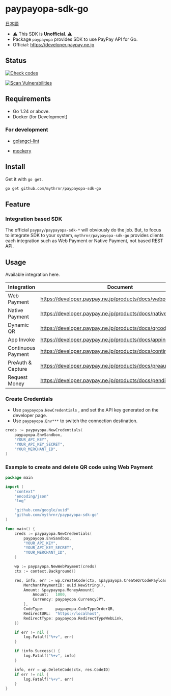 # paypayopa-sdk-go

[日本語](./README.jp.md)

- ⚠️ This SDK is **Unofficial**. ⚠️
- Package `paypayopa` provides SDK to use PayPay API for Go.
- Official: https://developer.paypay.ne.jp

## Status

[![Check codes](https://github.com/mythrnr/paypayopa-sdk-go/actions/workflows/check-code.yaml/badge.svg)](https://github.com/mythrnr/paypayopa-sdk-go/actions/workflows/check-code.yaml)

[![Scan Vulnerabilities](https://github.com/mythrnr/paypayopa-sdk-go/actions/workflows/scan-vulnerabilities.yaml/badge.svg)](https://github.com/mythrnr/paypayopa-sdk-go/actions/workflows/scan-vulnerabilities.yaml)

## Requirements

- Go 1.24 or above.
- Docker (for Development)

### For development

- [golangci-lint](https://golangci-lint.run)

- [mockery](https://github.com/vektra/mockery)

## Install

Get it with `go get`.

```bash
go get github.com/mythrnr/paypayopa-sdk-go
```

## Feature

### Integration based SDK

The official `paypay/paypayopa-sdk-*` will obviously do the job.
But, to focus to integrate SDK to your system, `mythrnr/paypayopa-sdk-go`
provides clients each integration such as Web Payment or Native Payment,
not based REST API.

## Usage

Available integration here.

|Integration|Document|
|-|-|
|Web Payment|https://developer.paypay.ne.jp/products/docs/webpayment|
|Native Payment|https://developer.paypay.ne.jp/products/docs/nativepayment|
|Dynamic QR|https://developer.paypay.ne.jp/products/docs/qrcode|
|App Invoke|https://developer.paypay.ne.jp/products/docs/appinvoke|
|Continuous Payment|https://developer.paypay.ne.jp/products/docs/continuouspayment|
|PreAuth & Capture|https://developer.paypay.ne.jp/products/docs/preauthcapture|
|Request Money|https://developer.paypay.ne.jp/products/docs/pendingpayment|

### Create Credentials

- Use `paypayopa.NewCredentials` , and set the API key generated on the developer page.
- Use `paypayopa.Env***` to switch the connection destination.

```go
creds := paypayopa.NewCredentials(
    paypayopa.EnvSandbox,
    "YOUR_API_KEY",
    "YOUR_API_KEY_SECRET",
    "YOUR_MERCHANT_ID",
)
```

### Example to create and delete QR code using Web Payment

```go
package main

import (
    "context"
    "encoding/json"
    "log"

    "github.com/google/uuid"
    "github.com/mythrnr/paypayopa-sdk-go"
)

func main() {
    creds := paypayopa.NewCredentials(
        paypayopa.EnvSandbox,
        "YOUR_API_KEY",
        "YOUR_API_KEY_SECRET",
        "YOUR_MERCHANT_ID",
    )

    wp := paypayopa.NewWebPayment(creds)
    ctx := context.Background()

    res, info, err := wp.CreateCode(ctx, &paypayopa.CreateQrCodePayload{
        MerchantPaymentID: uuid.NewString(),
        Amount: &paypayopa.MoneyAmount{
            Amount:   1000,
            Currency: paypayopa.CurrencyJPY,
        },
        CodeType:     paypayopa.CodeTypeOrderQR,
        RedirectURL:  "https://localhost",
        RedirectType: paypayopa.RedirectTypeWebLink,
    })

    if err != nil {
        log.Fatalf("%+v", err)
    }

    if !info.Success() {
        log.Fatalf("%+v", info)
    }

    info, err = wp.DeleteCode(ctx, res.CodeID)
    if err != nil {
        log.Fatalf("%+v", err)
    }
}
```

